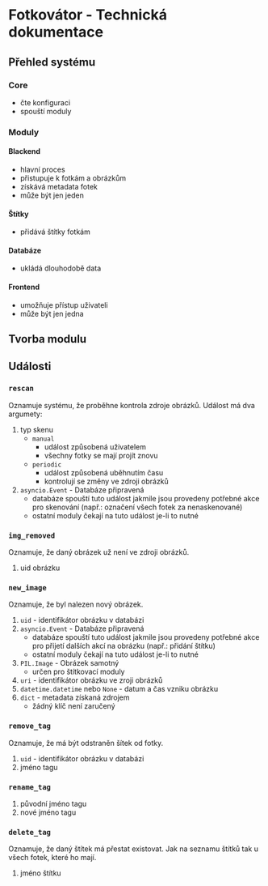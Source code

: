 # Fotkovátor - Technická dokumentace

## Přehled systému
### Core

- čte konfiguraci
- spouští moduly

### Moduly

#### Blackend

- hlavní proces
- přistupuje k fotkám a obrázkům
- získává metadata fotek
- může být jen jeden

#### Štítky

- přidává štítky fotkám

#### Databáze

- ukládá dlouhodobě data

#### Frontend

- umožňuje přístup uživateli
- může být jen jedna


## Tvorba modulu

## Události
### `rescan`

Oznamuje systému, že proběhne kontrola zdroje obrázků. Událost má dva argumety:
1. typ skenu
   - `manual`
     - událost způsobená uživatelem
     - všechny fotky se mají projít znovu
   - `periodic`
     - událost způsobená uběhnutím času
     - kontrolují se změny ve zdroji obrázků
2. `asyncio.Event` - Databáze připravená
   - databáze spouští tuto událost jakmile jsou provedeny potřebné akce pro skenování (např.: označení všech fotek za nenaskenované)
   - ostatní moduly čekají na tuto událost je-li to nutné

### `img_removed`

Oznamuje, že daný obrázek už není ve zdroji obrázků.
1. uid obrázku

### `new_image`

Oznamuje, že byl nalezen nový obrázek.

1. `uid` - identifikátor obrázku v databázi
2. `asyncio.Event` - Databáze připravená
   - databáze spouští tuto událost jakmile jsou provedeny potřebné akce pro přijetí dalších akcí na obrázku (např.: přidání štítku)
   - ostatní moduly čekají na tuto událost je-li to nutné
3. `PIL.Image` - Obrázek samotný
   - určen pro štítkovací moduly
4. `uri` - identifikátor obrázku ve zroji obrázků
5. `datetime.datetime` nebo `None` - datum a čas vzniku obrázku
6. `dict` - metadata získaná zdrojem
   - žádný klíč není zaručený

### `remove_tag`

Oznamuje, že má být odstraněn šítek od fotky.

1. `uid` - identifikátor obrázku v databázi
2. jméno tagu

### `rename_tag`

1. původní jméno tagu
2. nové jméno tagu

### `delete_tag`

Oznamuje, že daný štítek má přestat existovat. Jak na seznamu štítků tak u všech fotek, které ho mají.

1. jméno štítku